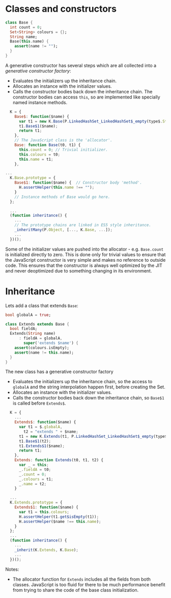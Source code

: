# Classes and constructors

```dart
class Base {
  int count = 0;
  Set<String> colours = {};
  String name;
  Base(this.name) {
    assert(name != "");
  }
}
```
A generative constructor has several steps which are all collected into a
_generative constructor factory_:

- Evaluates the initializers up the inheritance chain.
- Allocates an instance with the initializer values.
- Calls the constructor bodies back down the inheritance chain. The constructor
  bodies can access `this`, so are implemented like specially named instance
  methods.

```js
  K = {
    Base$: function($name) {
      var t1 = new K.Base(P.LinkedHashSet_LinkedHashSet$_empty(type$.String), $name);
      t1.Base$1($name);
      return t1;
    },
    // The JavaScript class is the 'allocator'.
    Base: function Base(t0, t1) {
      this.count = 0; // Trivial initializer.
      this.colours = t0;
      this.name = t1;
    },

...
  K.Base.prototype = {
    Base$1: function($name) {  // Constructor body 'method'.
      H.assertHelper(this.name !== "");
    }
    // Instance methods of Base would go here.
  };

  ...
  (function inheritance() {
    ...
    // The prototype chains are linked in ES5 style inheritance.
    _inheritMany(P.Object, [..., K.Base, ...]);
    ...
  })();
```

Some of the initializer values are pushed into the allocator - e.g. `Base.count`
is initialized directly to zero. This is done only for trivial values to ensure
that the JavaScript constructor is very simple and makes no reference to outside
code. This ensures that the constructor is always well optimized by the JIT and
never deoptimized due to something changing in its environment.

# Inheritance

Lets add a class that extends `Base`:
```dart
bool globalA = true;

class Extends extends Base {
  bool fieldA;
  Extends(String name)
      : fieldA = globalA,
        super('extends $name') {
    assert(colours.isEmpty);
    assert(name != this.name);
  }
}
```

The new class has a generative constructor factory
- Evaluates the initializers up the inheritance chain, so the access to
  `globalA` and the string interpolation happen first, before creating the Set.
- Allocates an instance with the initializer values.
- Calls the constructor bodies back down the inheritance chain, so `Base$1` is
  called before `Extends$`.

```js
  K = {
    ...
    Extends$: function($name) {
      var t1 = $.globalA,
        t2 = "extends " + $name;
      t1 = new K.Extends(t1, P.LinkedHashSet_LinkedHashSet$_empty(type$.String), t2);
      t1.Base$1(t2);
      t1.Extends$1($name);
      return t1;
    },
    Extends: function Extends(t0, t1, t2) {
      var _ = this;
      _.fieldA = t0;
      _.count = 0;
      _.colours = t1;
      _.name = t2;
    }

  ...
  K.Extends.prototype = {
    Extends$1: function($name) {
      var t1 = this.colours;
      H.assertHelper(t1.get$isEmpty(t1));
      H.assertHelper($name !== this.name);
    }
  };
  ...
  (function inheritance() {
    ...
    _inherit(K.Extends, K.Base);
    ...
  })();
```

Notes:
- The allocator function for `Extends` includes all the fields from both
  classes. JavaScript is too fluid for there to be much performance benefit from
  trying to share the code of the base class initialization.
